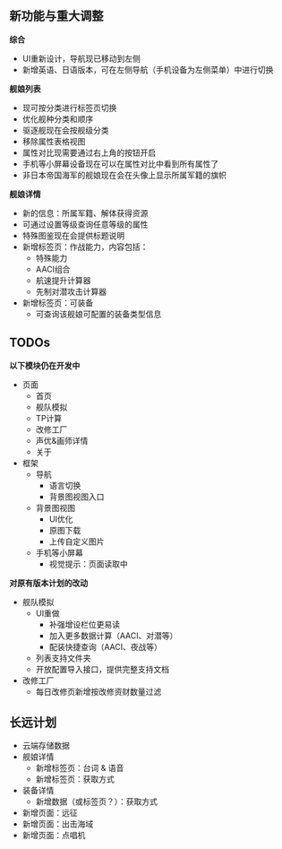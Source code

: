 ## 新功能与重大调整

**综合**

* UI重新设计，导航现已移动到左侧
* 新增英语、日语版本，可在左侧导航（手机设备为左侧菜单）中进行切换

**舰娘列表**

* 现可按分类进行标签页切换
* 优化舰种分类和顺序
* 驱逐舰现在会按舰级分类
* 移除属性表格视图
* 属性对比现需要通过右上角的按钮开启
* 手机等小屏幕设备现在可以在属性对比中看到所有属性了
* 非日本帝国海军的舰娘现在会在头像上显示所属军籍的旗帜

**舰娘详情**

* 新的信息：所属军籍、解体获得资源
* 可通过设置等级查询任意等级的属性
* 特殊图鉴现在会提供标题说明
* 新增标签页：作战能力，内容包括：
  * 特殊能力
  * AACI组合
  * 航速提升计算器
  * 先制对潜攻击计算器
* 新增标签页：可装备
  * 可查询该舰娘可配置的装备类型信息

## TODOs

**以下模块仍在开发中**

* 页面
  * 首页
  * 舰队模拟
  * TP计算
  * 改修工厂
  * 声优&画师详情
  * 关于
* 框架
  * 导航
    * 语言切换
    * 背景图视图入口
  * 背景图视图
    * UI优化
    * 原图下载
    * 上传自定义图片
  * 手机等小屏幕
    * 视觉提示：页面读取中

**对原有版本计划的改动**

* 舰队模拟
  * UI重做
    * 补强增设栏位更易读
    * 加入更多数据计算（AACI、对潜等）
    * 配装快捷查询（AACI、夜战等）
  * 列表支持文件夹
  * 开放配置导入接口，提供完整支持文档
* 改修工厂
  * 每日改修页新增按改修资财数量过滤

## 长远计划

* 云端存储数据
* 舰娘详情
  * 新增标签页：台词 & 语音
  * 新增标签页：获取方式
* 装备详情
  * 新增数据（或标签页？）：获取方式
* 新增页面：远征
* 新增页面：出击海域
* 新增页面：点唱机
